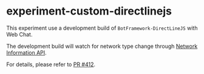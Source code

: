 # experiment-custom-directlinejs

This experiment use a development build of `BotFramework-DirectLineJS` with Web Chat.

The development build will watch for network type change through [Network Information API](https://developer.mozilla.org/en-US/docs/Web/API/Network_Information_API).

For details, please refer to [PR #412](https://github.com/microsoft/BotFramework-DirectLineJS/pull/412).
